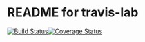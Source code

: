 # README for travis-lab
[![Build Status](https://travis-ci.com/Nathan-Patnam/python-travis-lab.svg?token=tZ89Xp8sDj1qNGMR7HYZ&branch=master)](https://travis-ci.com/Nathan-Patnam/python-travis-lab)[![Coverage Status](https://coveralls.io/repos/github/Nathan-Patnam/python-travis-lab/badge.svg?branch=master)](https://coveralls.io/github/Nathan-Patnam/python-travis-lab?branch=master)



